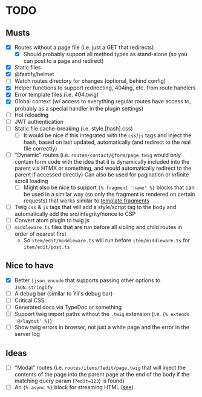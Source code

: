 # TODO

## Musts

- [x] Routes without a page file (i.e. just a GET that redirects)
  - [x] Should probably support all method types as stand-alone (so you can post to a page and redirect)
- [x] Static files
- [x] @fastify/helmet
- [ ] Watch routes directory for changes (optional, behind config)
- [x] Helper functions to support redirecting, 404ing, etc. from route handlers
- [x] Error template files (i.e. 404.twig)
- [x] Global context (w/ access to everything regular routes have access to, probably as a special handler in the plugin settings)
- [ ] Hot reloading
- [ ] JWT authentication
- [ ] Static file cache-breaking (i.e. style.[hash].css)
  - [ ] It would be nice if this integrated with the `css`/`js` tags and inject the hash, based on last updated, automatically (and redirect to the real file correctly)
- [ ] "Dynamic" routes (i.e. `routes/contact/@form/page.twig` would only contain form code with the idea that it is dynamically included into the parent via HTMX or something, and would automatically redirect to the parent if accessed directly) Can also be used for pagination or infinite scroll loading
  - [ ] Might also be nice to support `{% fragment 'name' %}` blocks that can be used in a similar way (so only the fragment is rendered on certain requests) that works similar to [template fragments](https://htmx.org/essays/template-fragments/)
- [ ] Twig `css` & `js` tags that will add a style/script tag to the body and automatically add the src/integrity/nonce to CSP
- [ ] Convert atom plugin to twig js
- [ ] `middleware.ts` files that are run before all sibling and child routes in order of nearest first
  - So `item/edit/middleware.ts` will run before `item/middleware.ts` for `item/edit/post.ts`

## Nice to have

- [x] Better `|json_encode` that supports passing other options to `JSON.stringify`
- [ ] A debug bar (similar to Yii's debug bar)
- [ ] Critical CSS
- [ ] Generated docs via TypeDoc or something
- [ ] Support twig import paths without the `.twig` extension (i.e. `{% extends '@/layout' %}`)
- [ ] Show twig errors in browser, not just a white page and the error in the server log

## Ideas
- [ ] "Modal" routes (i.e. `routes/items/?edit/page.twig` that will inject the contents of the page into the parent page at the end of the body if the matching query param (`?edit=123`) is found)
- [ ] An `{% async %}` block for streaming HTML ([see](https://lamplightdev.com/blog/2024/01/10/streaming-html-out-of-order-without-javascript/))

